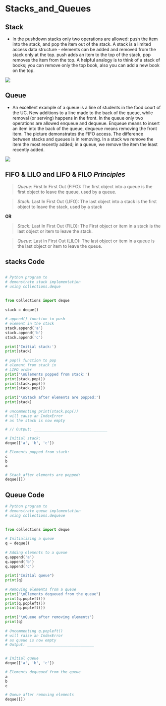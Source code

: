 # Stacks_and_Queues

## Stack

* In the pushdown stacks only two operations are allowed: push the item into the stack, and pop the item out of the stack. A stack is a limited access data structure - elements can be added and removed from the stack only at the top. push adds an item to the top of the stack, pop removes the item from the top. A helpful analogy is to think of a stack of books; you can remove only the top book, also you can add a new book on the top.

![](https://everythingcomputerscience.com/images/stackImg.jpg)

## Queue

* An excellent example of a queue is a line of students in the food court of the UC. New additions to a line made to the back of the queue, while removal (or serving) happens in the front. In the queue only two operations are allowed enqueue and dequeue. Enqueue means to insert an item into the back of the queue, dequeue means removing the front item. The picture demonstrates the FIFO access. The difference between stacks and queues is in removing. In a stack we remove the item the most recently added; in a queue, we remove the item the least recently added.


![](https://everythingcomputerscience.com/images/queueImg.jpg)

## FIFO & LILO and LIFO & FILO *Principles*



> *Queue:* First In First Out (FIFO): The first object into a queue is the first object to leave the queue, used by a queue.

> *Stack:* Last In First Out (LIFO): The last object into a stack is the first object to leave the stack, used by a stack

**OR**

> *Stack:* Last In First Out (FILO): The First object or item in a stack is the last object or item to leave the stack.

> *Queue:* Last In First Out (LILO): The last object or item in a queue is the last object or item to leave the queue.

## stacks Code

```py

# Python program to
# demonstrate stack implementation
# using collections.deque
 
 
from Collections import deque
 
stack = deque()
 
# append() function to push
# element in the stack
stack.append('a')
stack.append('b')
stack.append('c')
 
print('Initial stack:')
print(stack)
 
# pop() function to pop
# element from stack in
# LIFO order
print('\nElements popped from stack:')
print(stack.pop())
print(stack.pop())
print(stack.pop())
 
print('\nStack after elements are popped:')
print(stack)
 
# uncommenting print(stack.pop()) 
# will cause an IndexError
# as the stack is now empty

# // Output: _________________________________

# Initial stack:
deque(['a', 'b', 'c'])

# Elements popped from stack:
c
b
a

# Stack after elements are popped:
deque([])
```
## Queue Code

```py
# Python program to
# demonstrate queue implementation
# using collections.dequeue
 
 
from collections import deque
 
# Initializing a queue
q = deque()
 
# Adding elements to a queue
q.append('a')
q.append('b')
q.append('c')
 
print("Initial queue")
print(q)
 
# Removing elements from a queue
print("\nElements dequeued from the queue")
print(q.popleft())
print(q.popleft())
print(q.popleft())
 
print("\nQueue after removing elements")
print(q)
 
# Uncommenting q.popleft()
# will raise an IndexError
# as queue is now empty
# Output: ______________________________
 

# Initial queue
deque(['a', 'b', 'c'])

# Elements dequeued from the queue
a
b
c

# Queue after removing elements
deque([])

```